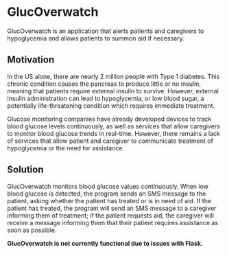 # GlucOverwatch

GlucOverwatch is an application that alerts patients and caregivers to hypoglycemia and allows patients to summon aid if necessary.

## Motivation

In the US alone, there are nearly 2 million people with Type 1 diabetes. This chronic condition causes the pancreas to produce little or no insulin, meaning that patients require external insulin to survive. However, external insulin administration can lead to hypoglycemia, or low blood sugar, a potentially life-threatening condition which requires immediate treatment.

Glucose monitoring companies have already developed devices to track blood glucose levels continuously, as well as services that allow caregivers to monitor blood glucose trends in real-time. However, there remains a lack of services that allow patient and caregiver to communicate treatment of hypoglycemia or the need for assistance. 


## Solution

GlucOverwatch monitors blood glucose values continuously. When low blood glucose is detected, the program sends an SMS message to the patient, asking whether the patient has treated or is in need of aid. If the patient has treated, the program will send an SMS message to a caregiver informing them of treatment; if the patient requests aid, the caregiver will receive a message informing them that their patient requires assistance as soon as possible.

**GlucOverwatch is not currently functional due to issues with Flask.**
